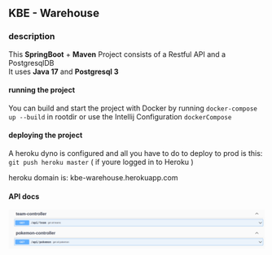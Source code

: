 ## KBE - Warehouse

### description

This **SpringBoot** + **Maven** Project consists of a Restful API and a PostgresqlDB<br/>
It uses **Java 17** and **Postgresql 3**<br/>

#### running the project

You can build and start the project with Docker by running  `docker-compose up --build` in rootdir or use the Intellij
Configuration `dockerCompose` <br/>

#### deploying the project

A heroku dyno is configured and all you have to do to deploy to prod is this: `git push heroku master` ( if youre logged
in to Heroku )

heroku domain is: kbe-warehouse.herokuapp.com

#### API docs

![alt text](./readMeResources/swagger.png)